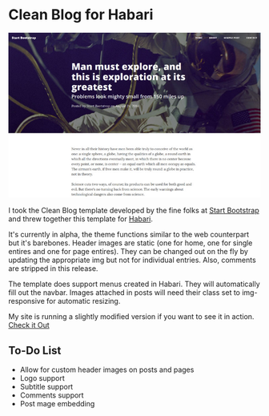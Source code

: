 # Clean Blog for Habari #

![Clean-Blog](screenshot.png "Clean Blog sample post page")

I took the Clean Blog template developed by the fine folks at [Start Bootstrap](http://startbootstrap.com) and threw together this template for [Habari](http://habariproject.org).

It's currently in alpha, the theme functions similar to the web counterpart but it's barebones. Header images are static (one for home, one for single entires and one for page entires). They can be changed out on the fly by updating the appropriate img but not for individual entries. Also, comments are stripped in this release.

The template does support menus created in Habari. They will automatically fill out the navbar. Images attached in posts will need their class set to img-responsive for automatic resizing.

My site is running a slightly modified version if you want to see it in action. [Check it Out](http://hullomoe.com)

## To-Do List ##

* Allow for custom header images on posts and pages
* Logo support
* Subtitle support
* Comments support
* Post mage embedding 
